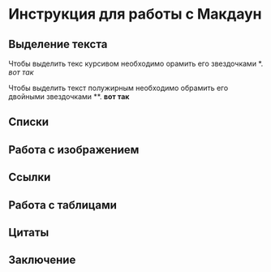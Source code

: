 # Инструкция для работы с Макдаун

## Выделение текста
Чтобы выделить текс курсивом необходимо орамить его звездочками *. *вот так*

Чтобы выделить текст полужирным необходимо обрамить его двойными звездочками **. **вот так**

## Cписки

## Работа с изображением

## Ссылки

## Работа с таблицами

## Цитаты

## Заключение
